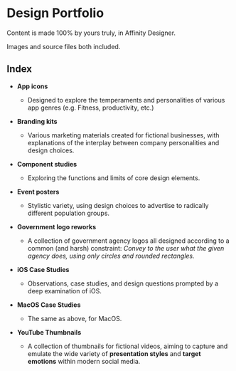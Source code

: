 # **Design Portfolio**

Content is made 100% by yours truly, in Affinity Designer.

Images and source files both included.

## **Index**

- **App icons**
    - Designed to explore the temperaments and personalities of various app genres (e.g. Fitness, productivity, etc.)

- **Branding kits**
    - Various marketing materials created for fictional businesses, with explanations of the interplay between company personalities and design choices.

- **Component studies**
    - Exploring the functions and limits of core design elements.

- **Event posters**
    - Stylistic variety, using design choices to advertise to radically different population groups. 

- **Government logo reworks**
    - A collection of government agency logos all designed according to a common (and harsh) constraint: _Convey to the user what the given agency does, using only circles and rounded rectangles._

- **iOS Case Studies**
    - Observations, case studies, and design questions prompted by a deep examination of iOS.
 
- **MacOS Case Studies**
    - The same as above, for MacOS.

- **YouTube Thumbnails**
    - A collection of thumbnails for fictional videos, aiming to capture and emulate the wide variety of **presentation styles** and **target emotions** within modern social media.
